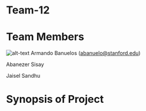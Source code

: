 # Team-12

# Team Members
![alt-text](https://user-images.githubusercontent.com/32311654/55748107-a8c5be00-59f2-11e9-969b-4c293cf1fe19.png)
Armando Banuelos (abanuelo@stanford.edu)

Abanezer Sisay

Jaisel Sandhu

# Synopsis of Project

#
